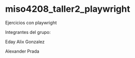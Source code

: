 # miso4208_taller2_playwright
Ejercicios con playwright

Integrantes del grupo:

Eday Alix Gonzalez

Alexander Prada
